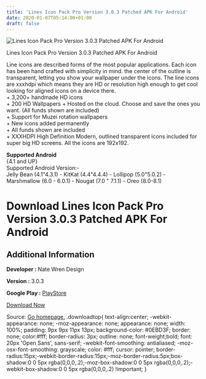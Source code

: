 ```yaml
---
title: 'Lines Icon Pack Pro Version 3.0.3 Patched APK For Android'
date: 2020-01-07T05:14:00+01:00
draft: false
---
```


![Lines Icon Pack Pro Version 3.0.3 Patched APK For Android](https://i0.wp.com/apkhome.net/wp-content/uploads/2018/12/Lines-Icon-Pack-Pro-Version-3.0.3.png "Lines Icon Pack Pro Version 3.0.3 Patched APK For Android")

  

Lines Icon Pack Pro Version 3.0.3 Patched APK For Android

Line icons are described forms of the most popular applications. Each icon has been hand crafted with simplicity in mind. the center of the outline is transparent, letting you show your wallpaper under the icons. The line icons are xxxhdpi which means they are HD or resolution high enough to get cool looking for aligned icons on a device there.  
\+ 3,200+ handmade HD icons  
\+ 200 HD Wallpapers + Hosted on the cloud. Choose and save the ones you want. (All funds shown are included)  
\+ Support for Muzei rotation wallpapers  
\+ New icons added permanently  
\+ All funds shown are included  
\+ XXXHDPI High Definition Modern, outlined transparent icons included for super big HD screens. All the icons are 192x192.

**Supported Android**  
{4.1 and UP}  
Supported Android Version:-  
Jelly Bean (4.1"4.3.1) - KitKat (4.4"4.4.4) - Lollipop (5.0"5.0.2) - Marshmallow (6.0 - 6.0.1) - Nougat (7.0 " 7.1.1) - Oreo (8.0-8.1)

Download Lines Icon Pack Pro Version 3.0.3 Patched APK For Android
==================================================================

Additional Information
----------------------

**Developer :** Nate Wren Design

**Version :** 3.0.3

**Google Play :** [PlayStore](https://play.google.com/store/apps/details?id=com.natewren.lines&hl=en)

  

[Download Now](https://store4app.co/post/lines-icon-pack-pro-version-3-0-3-patched-apk-for-android_1573671890)

  
Source: [Go homepage.](https://store4app.co/post/lines-icon-pack-pro-version-3-0-3-patched-apk-for-android_1573671890) .downloadtop{ text-align:center; -webkit-appearance: none; -moz-appearance: none; appearance: none; width: 100%; padding: 9px 9px 11px 13px; background-color: #0EBD3F; border: none; color:#fff; border-radius: 3px; outline: none; font-weight;bold; font: 20px 'Open Sans', sans-serif; -webkit-font-smoothing: antialiased; -moz-osx-font-smoothing: grayscale; color: #fff; cursor: pointer; border-radius:15px;-webkit-border-radius:15px;-moz-border-radius:5px;box-shadow:0 0 5px rgba(0,0,0,.2);-moz-box-shadow:0 0 5px rgba(0,0,0,.2);-webkit-box-shadow:0 0 5px rgba(0,0,0,.2) !important; }
